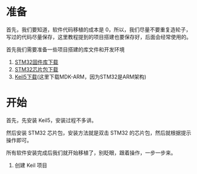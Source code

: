 # 准备
首先，我们要知道，软件代码移植的成本是 0，所以，我们尽量不要重复造轮子，写过的代码尽量保存，这里教程提到的项目搭建也要保存好，后面会经常使用的。

首先我们需要准备一些项目搭建的库文件和开发环境
1. [STM32固件库下载](https://www.st.com.cn/zh/embedded-software/stsw-stm32054.html)
2. [STM32芯片包下载](https://www.keil.arm.com/packs/stm32f1xx_dfp-keil/boards/)
3. [Keil5下载](https://www.keil.com/download/product/)(这里下载MDK-ARM，因为STM32是ARM架构)
# 开始
首先，先安装 Keil5，安装过程不多讲。

然后安装 STM32 芯片包，安装方法就是双击 STM32 的芯片包，然后就根据提示操作即可。

所有软件安装完成后我们就开始移植了，别眨眼，跟着操作，一步一步来。
1. 创建 Keil 项目
